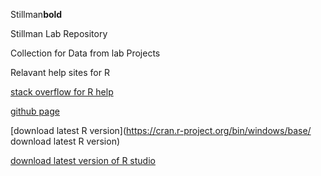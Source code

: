 Stillman**bold**

Stillman Lab Repository

Collection for Data from lab Projects

Relavant help sites for R

[stack overflow for R help](https://stackoverflow.com/)

[github page](https://github.com/)

[download latest R version](https://cran.r-project.org/bin/windows/base/ download latest R version)

[download latest version of R studio](https://www.rstudio.com/products/rstudio/download/)
